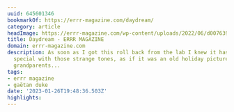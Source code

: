 ```yaml
---
uuid: 645601346
bookmarkOf: https://errr-magazine.com/daydream/
category: article
headImage: https://errr-magazine.com/wp-content/uploads/2022/06/d007639-r1-12-25-gaetan-duque-scaled.jpg
title: Daydream - ERRR MAGAZINE
domain: errr-magazine.com
description: As soon as I got this roll back from the lab I knew it has something
  special with those strange tones, as if it was an old holiday picture taken by your
  grandparents...
tags:
- errr magazine
- gaëtan duke
date: '2023-01-26T19:48:36.503Z'
highlights:
---
```



